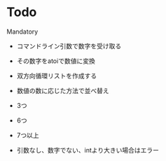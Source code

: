 
# Todo
Mandatory
- コマンドライン引数で数字を受け取る
- その数字をatoiで数値に変換
- 双方向循環リストを作成する
- 数値の数に応じた方法で並べ替え

- 3つ
- 6つ
- 7つ以上
- 引数なし、数字でない、intより大きい場合はエラー
